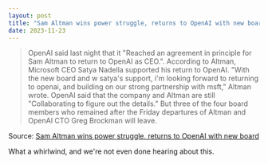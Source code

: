 ```yaml
---
layout: post
title: "Sam Altman wins power struggle, returns to OpenAI with new board"
date: 2023-11-23
---
```


> OpenAI said last night that it "Reached an agreement in principle for Sam
Altman to return to OpenAI as CEO.". According to Altman, Microsoft CEO
Satya Nadella supported his return to OpenAI. "With the new board and w
satya's support, i'm looking forward to returning to openai, and building
on our strong partnership with msft," Altman wrote. OpenAI said that the
company and Altman are still "Collaborating to figure out the details." But
three of the four board members who remained after the Friday departures of
Altman and OpenAI CTO Greg Brockman will leave.

Source: [Sam Altman wins power struggle, returns to OpenAI with new board](
https://arstechnica.com/?p=1986079)

What a whirlwind, and we're not even done hearing about this.

